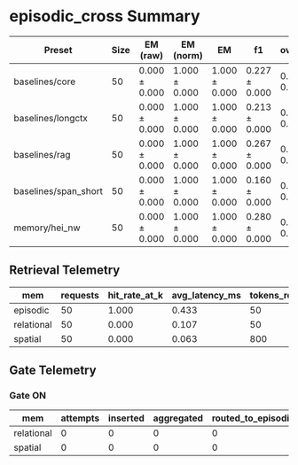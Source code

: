 # episodic_cross Summary

| Preset | Size | EM (raw) | EM (norm) | EM | f1 | overlong | format_violation | generated_tokens | input_tokens | latency_ms_mean | refusal_rate | rss_mb | time_ms_per_100 | total_tokens |
|---|---|---|---|---|---|---|---|---|---|---|---|---|---|---|
| baselines/core | 50 | 0.000 ± 0.000 | 1.000 ± 0.000 | 1.000 ± 0.000 | 0.227 ± 0.000 | 0.000 ± 0.000 | 0.660 ± 0.000 | 172.000 ± 0.000 | 2050.000 ± 0.000 | 111.250 ± 0.000 | 0.000 ± 0.000 | 2303.812 ± 0.000 | 250.414 ± 0.000 | 2222.000 ± 0.000 |
| baselines/longctx | 50 | 0.000 ± 0.000 | 1.000 ± 0.000 | 1.000 ± 0.000 | 0.213 ± 0.000 | 0.000 ± 0.000 | 0.680 ± 0.000 | 172.000 ± 0.000 | 2050.000 ± 0.000 | 111.114 ± 0.000 | 0.000 ± 0.000 | 3035.703 ± 0.000 | 250.103 ± 0.000 | 2222.000 ± 0.000 |
| baselines/rag | 50 | 0.000 ± 0.000 | 1.000 ± 0.000 | 1.000 ± 0.000 | 0.267 ± 0.000 | 0.000 ± 0.000 | 0.600 ± 0.000 | 171.000 ± 0.000 | 2050.000 ± 0.000 | 110.308 ± 0.000 | 0.000 ± 0.000 | 3781.789 ± 0.000 | 248.402 ± 0.000 | 2221.000 ± 0.000 |
| baselines/span_short | 50 | 0.000 ± 0.000 | 1.000 ± 0.000 | 1.000 ± 0.000 | 0.160 ± 0.000 | 0.000 ± 0.000 | 0.760 ± 0.000 | 175.000 ± 0.000 | 2050.000 ± 0.000 | 112.470 ± 0.000 | 0.000 ± 0.000 | 2894.805 ± 0.000 | 252.815 ± 0.000 | 2225.000 ± 0.000 |
| memory/hei_nw | 50 | 0.000 ± 0.000 | 1.000 ± 0.000 | 1.000 ± 0.000 | 0.280 ± 0.000 | 0.000 ± 0.000 | 0.580 ± 0.000 | 163.000 ± 0.000 | 2050.000 ± 0.000 | 110.597 ± 0.000 | 0.000 ± 0.000 | 1684.461 ± 0.000 | 249.951 ± 0.000 | 2213.000 ± 0.000 |

## Retrieval Telemetry
| mem | requests | hit_rate_at_k | avg_latency_ms | tokens_returned |
|---|---|---|---|---|
| episodic | 50 | 1.000 | 0.433 | 50 |
| relational | 50 | 0.000 | 0.107 | 50 |
| spatial | 50 | 0.000 | 0.063 | 800 |

## Gate Telemetry
### Gate ON
| mem | attempts | inserted | aggregated | routed_to_episodic | blocked_new_edges |
|---|---|---|---|---|---|
| relational | 0 | 0 | 0 | 0 | 0 |
| spatial | 0 | 0 | 0 | 0 | 0 |
